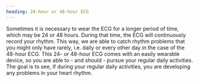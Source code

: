```yaml
---
heading: 24-hour or 48-hour ECG
---
```


Sometimes it is necessary to wear the ECG for a longer period of time, which may be 24 or 48 hours. 
During that time, the ECG will continuously record your rhythm.
This way, we are able to catch rhythm problems that you might only have rarely, i.e. daily or every other day in the 
case of the 48-hour ECG.
This 24- or 48-hour ECG comes with an easily wearable device, so you are able to - and should - pursue your regular 
daily activities.
The goal is to see, if during your regular daily activities, you are developing any problems in your heart rhythm. 